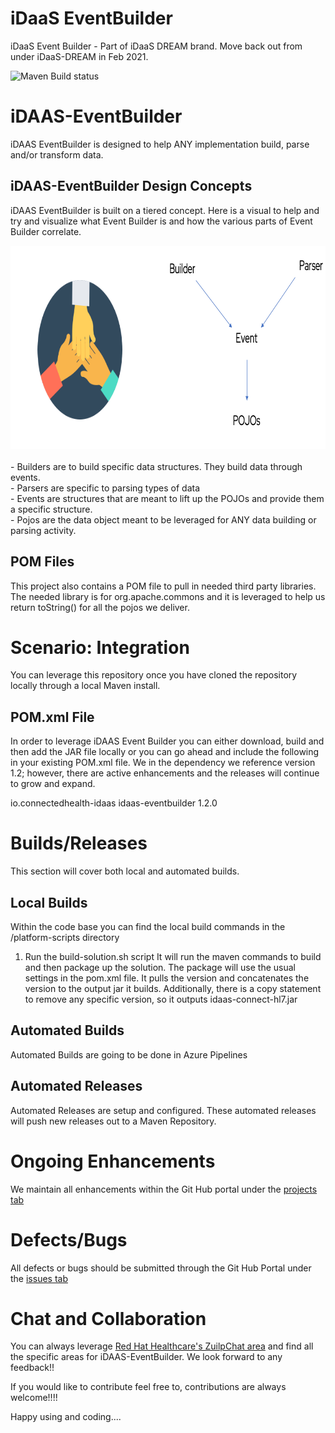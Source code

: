 # iDaaS EventBuilder
iDaaS Event Builder - Part of iDaaS DREAM brand. Move back out from under iDaaS-DREAM in Feb 2021.

![Maven Build status](https://github.com/RedHat-Healthcare/iDAAS-EventBuilder/workflows/Maven%20Build/badge.svg)

# iDAAS-EventBuilder
iDAAS EventBuilder is designed to help ANY implementation build, parse and/or transform data.

## iDAAS-EventBuilder Design Concepts
iDAAS EventBuilder is built on a tiered concept. Here is a visual to help and try and visualize what Event Builder is
and how the various parts of Event Builder correlate.

<img src="EventBuilder-Visualized.png" height="325" width="800" alt="Event Builder Components">
<br/><br/>
- Builders are to build specific data structures. They build data through events. <br/>
- Parsers are specific to parsing types of data <br/>
- Events are structures that are meant to lift up the POJOs and provide them a specific structure. <br/>
- Pojos are the data object meant to be leveraged for ANY data building or parsing activity.

## POM Files
This project also contains a POM file to pull in needed third party libraries. The needed library
is for org.apache.commons and it is leveraged to help us return toString() for all the pojos we
deliver.

# Scenario: Integration
You can leverage this repository once you have cloned the repository locally through a local Maven install.

## POM.xml File
In order to leverage iDAAS Event Builder you can either download, build and then add the JAR file locally or you
can go ahead and include the following in your existing POM.xml file. We in the dependency we reference
version 1.2; however, there are active enhancements and the releases will continue to grow and expand.

   <dependency>
            <groupId>io.connectedhealth-idaas</groupId>
            <artifactId>idaas-eventbuilder</artifactId>
            <version>1.2.0</version>
   </dependency>

# Builds/Releases
This section will cover both local and automated builds.

## Local Builds
Within the code base you can find the local build commands in the /platform-scripts directory
1.  Run the build-solution.sh script
It will run the maven commands to build and then package up the solution. The package will use the usual settings
in the pom.xml file. It pulls the version and concatenates the version to the output jar it builds.
Additionally, there is a copy statement to remove any specific version, so it outputs idaas-connect-hl7.jar

## Automated Builds
Automated Builds are going to be done in Azure Pipelines

## Automated Releases
Automated Releases are setup and configured. These automated releases will push new releases out to a Maven
Repository.

# Ongoing Enhancements
We maintain all enhancements within the Git Hub portal under the
<a href="https://github.com/RedHat-Healthcare/iDAAS-EventBuilder/projects" target="_blank">projects tab</a>

# Defects/Bugs
All defects or bugs should be submitted through the Git Hub Portal under the
<a href="https://github.com/RedHat-Healthcare/iDAAS-EventBuilder/issues" target="_blank">issues tab</a>

# Chat and Collaboration
You can always leverage <a href="https://redhathealthcare.zulipchat.com" target="_blank">Red Hat Healthcare's ZuilpChat area</a>
and find all the specific areas for iDAAS-EventBuilder. We look forward to any feedback!!

If you would like to contribute feel free to, contributions are always welcome!!!!

Happy using and coding....
